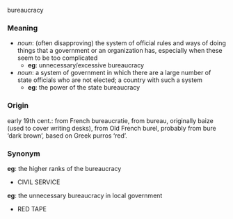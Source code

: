 bureaucracy
### Meaning
+ _noun_: (often disapproving) the system of official rules and ways of doing things that a government or an organization has, especially when these seem to be too complicated
	+ __eg__: unnecessary/excessive bureaucracy
+ _noun_: a system of government in which there are a large number of state officials who are not elected; a country with such a system
	+ __eg__: the power of the state bureaucracy

### Origin

early 19th cent.: from French bureaucratie, from bureau, originally baize (used to cover writing desks), from Old French burel, probably from bure ‘dark brown’, based on Greek purros ‘red’.

### Synonym

__eg__: the higher ranks of the bureaucracy

+ CIVIL SERVICE

__eg__: the unnecessary bureaucracy in local government

+ RED TAPE 


